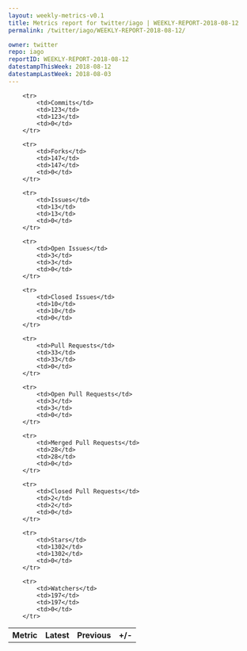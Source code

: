```yaml
---
layout: weekly-metrics-v0.1
title: Metrics report for twitter/iago | WEEKLY-REPORT-2018-08-12
permalink: /twitter/iago/WEEKLY-REPORT-2018-08-12/

owner: twitter
repo: iago
reportID: WEEKLY-REPORT-2018-08-12
datestampThisWeek: 2018-08-12
datestampLastWeek: 2018-08-03
---
```




<table style="width: 100%;">
    <tr>
        <th>Metric</th>
        <th>Latest</th>
        <th>Previous</th>
        <th>+/-</th>
    </tr>

        <tr>
            <td>Commits</td>
            <td>123</td>
            <td>123</td>
            <td>0</td>
        </tr>
        
        <tr>
            <td>Forks</td>
            <td>147</td>
            <td>147</td>
            <td>0</td>
        </tr>
        
        <tr>
            <td>Issues</td>
            <td>13</td>
            <td>13</td>
            <td>0</td>
        </tr>
        
        <tr>
            <td>Open Issues</td>
            <td>3</td>
            <td>3</td>
            <td>0</td>
        </tr>
        
        <tr>
            <td>Closed Issues</td>
            <td>10</td>
            <td>10</td>
            <td>0</td>
        </tr>
        
        <tr>
            <td>Pull Requests</td>
            <td>33</td>
            <td>33</td>
            <td>0</td>
        </tr>
        
        <tr>
            <td>Open Pull Requests</td>
            <td>3</td>
            <td>3</td>
            <td>0</td>
        </tr>
        
        <tr>
            <td>Merged Pull Requests</td>
            <td>28</td>
            <td>28</td>
            <td>0</td>
        </tr>
        
        <tr>
            <td>Closed Pull Requests</td>
            <td>2</td>
            <td>2</td>
            <td>0</td>
        </tr>
        
        <tr>
            <td>Stars</td>
            <td>1302</td>
            <td>1302</td>
            <td>0</td>
        </tr>
        
        <tr>
            <td>Watchers</td>
            <td>197</td>
            <td>197</td>
            <td>0</td>
        </tr>
        
</table>
